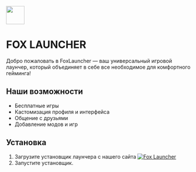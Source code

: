 <img src="https://mrfoxsteil.github.io/FoxLauncher/images/fox.png" width="50" height="50">


# FOX LAUNCHER

Добро пожаловать в FoxLauncher — ваш универсальный игровой лаунчер, который объединяет в себе все необходимое для комфортного гейминга!




## Наши возможности

- Бесплатные игры
- Кастомизация профиля и интерфейса
- Общение с друзьями
- Добавление модов и игр

## Установка

1. Загрузите установщик лаунчера с нашего сайта [![Fox Launcher](https://mrfoxsteil.github.io/FoxLauncher)]([https://github.com/](https://mrfoxsteil.github.io/FoxLauncher))
2. Запустите установщик.
